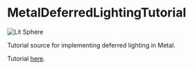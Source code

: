 # MetalDeferredLightingTutorial

<img src="http://sevanspowell.net/img/posts/implementing-deferred-shading-in-metal/final.png" alt="Lit Sphere"></a>

Tutorial source for implementing deferred lighting in Metal.

Tutorial [here](https://github.com/sevanspowell/MetalDeferredLightingTutorial/blob/master/doc/implementing-deferred-shading-in-metal.md).
